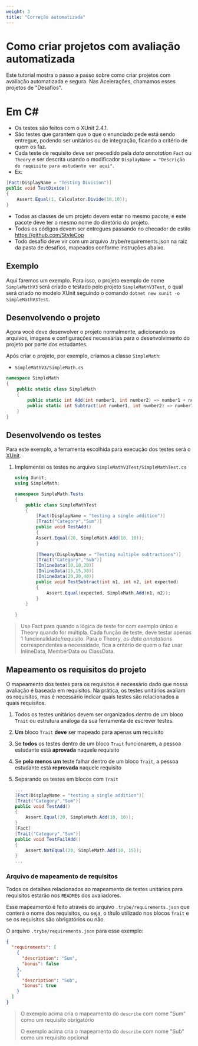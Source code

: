 ```yaml
---
weight: 3
title: "Correção automatizada"
---
```


# Como criar projetos com avaliação automatizada

Este tutorial mostra o passo a passo sobre como criar projetos com avaliação automatizada e segura. Nas Acelerações, chamamos esses projetos de "Desafios".

# Em C#

- Os testes são feitos com o XUnit 2.4.1.
- São testes que garantem que o que o enunciado pede está sendo entregue, podendo ser unitários ou de integração, ficando a critério de quem os faz.
- Cada teste de requisito deve ser precedido pela _data annotation_ `Fact` ou `Theory` e ser descrita usando o modificador `DisplayName = "Descrição do requisito para estudante ver aqui"`.
- Ex: 
```C#
[Fact(DisplayName = "Testing Division")]
public void TestDivide()
{
    Assert.Equal(1, Calculator.Divide(10,10));
}
```
- Todas as classes de um projeto devem estar no mesmo pacote, e este pacote deve ter o mesmo nome do diretório do projeto.
- Todos os códigos devem ser entregues passando no checador de estilo https://github.com/StyleCop
- Todo desafio deve vir com um arquivo .trybe/requirements.json na raiz da pasta de desafios, mapeados conforme instruções abaixo.

## Exemplo

Aqui faremos um exemplo. Para isso, o projeto exemplo de nome `SimpleMathV3` será criado e testado pelo projeto `SimpleMathV3Test`, o qual será criado no modelo XUnit seguindo o comando `dotnet new xunit -o SimpleMathV3Test`.

## Desenvolvendo o projeto

Agora você deve desenvolver o projeto normalmente, adicionando os arquivos, imagens e configurações necessárias para o desenvolvimento do projeto por parte dos estudantes.

Após criar o projeto, por exemplo, criamos a classe `SimpleMath`:

- `SimpleMathV3/SimpleMath.cs`
```C#
namespace SimpleMath
{
    public static class SimpleMath
    {
        public static int Add(int number1, int number2) => number1 + number2;
        public static int Subtract(int number1, int number2) => number1 - number2;        
    }
}
```

## Desenvolvendo os testes

Para este exemplo, a ferramenta escolhida para execução dos testes será o [XUnit](https://xunit.net/).

1. Implementei os testes no arquivo `SimpleMathV3Test/SimpleMathTest.cs`
    ```C#
    using Xunit;
    using SimpleMath;

    namespace SimpleMath.Tests
    {
        public class SimpleMathTest
        { 
            [Fact(DisplayName = "testing a single addition")]
            [Trait("Category","Sum")]
            public void TestAdd()
            {        
            Assert.Equal(20, SimpleMath.Add(10, 10));
            }
            
            [Theory(DisplayName = "Testing multiple subtractions")]
            [Trait("Category","Sub")]
            [InlineData(10,10,20)]
            [InlineData(15,15,30)]
            [InlineData(20,20,40)]
            public void TestSubtract(int n1, int n2, int expected)
            {
                Assert.Equal(expected, SimpleMath.Add(n1, n2));
            }
        }
            
    }
    ```

> Use Fact para quando a lógica de teste for com exemplo único e Theory quando for multipla.
> Cada função de teste, deve testar apenas 1 funcionalidade/requisito.
> Para o Theory, os _data annotations_ correspondentes a necessidade, fica a critério de quem o faz usar InlineData, MemberData ou ClassData.

## Mapeamento os requisitos do projeto

O mapeamento dos testes para os requisitos é necessário dado que nossa avaliação é baseada em requisitos.
Na prática, os testes unitários avaliam os requisitos, mas é necessário indicar quais testes são relacionados a quais requisitos.

1. Todos os testes unitários devem ser organizados dentro de um bloco `Trait` ou estrutura análoga da sua ferramenta de escrever testes.
2. **Um** bloco `Trait` **deve** ser mapeado para apenas **um** requisito
3. Se **todos** os testes dentro de um bloco `Trait` funcionarem, a pessoa estudante está **aprovada** naquele requisito
4. Se **pelo menos um** teste falhar dentro de um bloco `Trait`, a pessoa estudante está **reprovada** naquele requisito


2. Separando os testes em blocos com `Trait`
    ```C#
    ...
    [Fact(DisplayName = "testing a single addition")]
    [Trait("Category","Sum")]
    public void TestAdd()
    {        
        Assert.Equal(20, SimpleMath.Add(10, 10));
    }
    [Fact]
    [Trait("Category","Sum")]
    public void TestFailAdd()
    {        
        Assert.NotEqual(20, SimpleMath.Add(10, 15));
    }  
    ...
    ```

### Arquivo de mapeamento de requisitos

Todos os detalhes relacionados ao mapeamento de testes unitários para requisitos estarão nos `README`s dos avaliadores.

Esse mapeamento é feito através do arquivo `.trybe/requirements.json` que conterá o nome dos requisitos, ou seja, o título utilizado nos blocos `Trait` e se os requisitos são obrigatórios ou não.

O arquivo `.trybe/requirements.json` para esse exemplo:

```json
{
  "requirements": [
    {
      "description": "Sum",
      "bonus": false
    },
    {
      "description": "Sub",
      "bonus": true
    }
  ]
}
```

> O exemplo acima cria o mapeamento do `describe` com nome "Sum" como um requisito obrigatório
>
> O exemplo acima cria o mapeamento do `describe` com nome "Sub" como um requisito opcional
